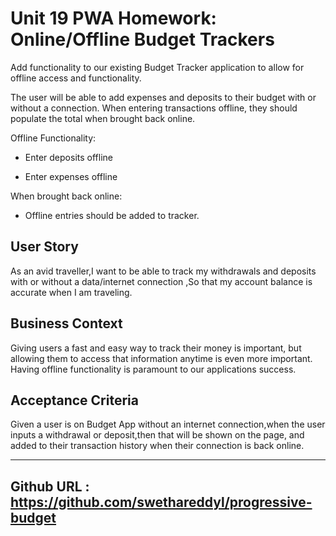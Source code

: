 # Unit 19 PWA Homework: Online/Offline Budget Trackers

Add functionality to our existing Budget Tracker application to allow for offline access and functionality.

The user will be able to add expenses and deposits to their budget with or without a connection. When entering transactions offline, they should populate the total when brought back online.

Offline Functionality:

  * Enter deposits offline

  * Enter expenses offline

When brought back online:

  * Offline entries should be added to tracker.

## User Story
As an avid traveller,I want to be able to track my withdrawals and deposits with or without a data/internet connection ,So that my account balance is accurate when I am traveling.

## Business Context

Giving users a fast and easy way to track their money is important, but allowing them to access that information anytime is even more important. Having offline functionality is paramount to our applications success.


## Acceptance Criteria
Given a user is on Budget App without an internet connection,when the user inputs a withdrawal or deposit,then that will be shown on the page, and added to their transaction history when their connection is back online.

- - -

## Github URL : https://github.com/swethareddyl/progressive-budget
